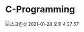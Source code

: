 # C-Programming

![스크린샷 2021-01-28 오후 4 27 57](https://user-images.githubusercontent.com/62539910/106104533-eb3b2a80-6185-11eb-8ef1-3ab176479402.png)
